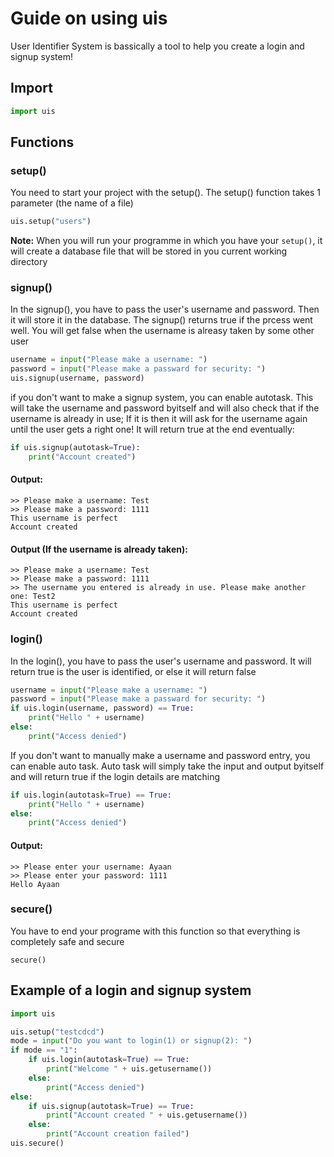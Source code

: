 # Guide on using uis
User Identifier System is bassically a tool to help you create a login and signup system!

## Import
```python
import uis
```

## Functions 
### setup()
You need to start your project with the setup(). The setup() function takes 1 parameter (the name of a file)
```python
uis.setup("users")
```
**Note:** When you will run your programme in which you have your `setup()`, it will create a database file that will be stored in you current working directory

### signup()
In the signup(), you have to pass the user's username and password. Then it will store it in the database. The signup() returns true if the prcess went well. You will get false when the username is alreasy taken by some other user
```python
username = input("Please make a username: ")
password = input("Please make a passward for security: ")
uis.signup(username, password)
```
if you don't want to make a signup system, you can enable autotask. This will take the username and password byitself and will also check that if the username is already in use; If it is then it will ask for the username again until the user gets a right one! It will return true at the end eventually:
```python
if uis.signup(autotask=True):
    print("Account created")
```

#### Output:
```commandline
>> Please make a username: Test
>> Please make a password: 1111
This username is perfect
Account created
```

#### Output (If the username is already taken):
```commandline
>> Please make a username: Test
>> Please make a password: 1111
>> The username you entered is already in use. Please make another one: Test2
This username is perfect
Account created
```

### login()
In the login(), you have to pass the user's username and password. It will return true is the user is identified, or else it will return false 
```python
username = input("Please make a username: ")
password = input("Please make a passward for security: ")
if uis.login(username, password) == True:
    print("Hello " + username)
else:
    print("Access denied")
```

If you don't want to manually make a username and password entry, you can enable auto task. Auto task will simply take the input and output byitself and will return true if the login details are matching
```python
if uis.login(autotask=True) == True:
    print("Hello " + username)
else:
    print("Access denied")
```
#### Output:
```commandline
>> Please enter your username: Ayaan 
>> Please enter your password: 1111
Hello Ayaan
```

### secure()
You have to end your programe with this function so that everything is completely safe and secure
```
secure()
```


## Example of a login and signup system
```python
import uis

uis.setup("testcdcd")
mode = input("Do you want to login(1) or signup(2): ")
if mode == "1":
    if uis.login(autotask=True) == True:
        print("Welcome " + uis.getusername())
    else:
        print("Access denied")
else:
    if uis.signup(autotask=True) == True:
        print("Account created " + uis.getusername())
    else:
        print("Account creation failed")
uis.secure()
```